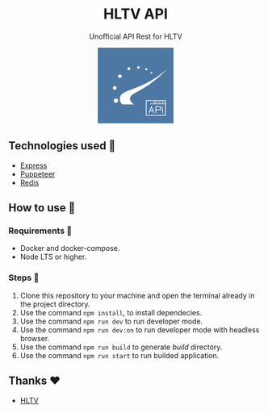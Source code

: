 <h1 align="center">HLTV API</h1>
<p align="center">Unofficial API Rest for HLTV</p>

<p align="center">
  <img src="./.github/logo.png" width=150 />
</p>

## Technologies used 🚀

- [Express](https://expressjs.com/)
- [Puppeteer](https://github.com/puppeteer/puppeteer)
- [Redis](https://redis.io/)

## How to use :wrench:

### Requirements :mag_right:

* Docker and docker-compose.
* Node LTS or higher.

### Steps :athletic_shoe:

1. Clone this repository to your machine and open the terminal already in the project directory.
2. Use the command `npm install`, to install dependecies.
3. Use the command `npm run dev` to run developer mode.
4. Use the command `npm run dev:on` to run developer mode with headless browser.
5. Use the command `npm run build` to generate *build* directory.
6. Use the command `npm run start` to run builded application.

## Thanks ❤️

- [HLTV](https://www.hltv.org/)
